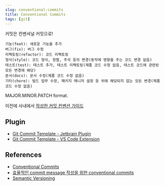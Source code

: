 ```yaml
---
slug: conventional-commits
title: Conventional Commits
tags: [git]
---
```


커밋은 컨벤셔널 커밋으로!

<!--truncate-->

```
기능(feat): 새로운 기능을 추가
버그(fix): 버그 수정
리팩토링(refactor): 코드 리팩토링
형식(style): 코드 형식, 정렬, 주석 등의 변경(동작에 영향을 주는 코드 변경 없음)
테스트(test): 테스트 추가, 테스트 리팩토링(제품 코드 수정 없음, 테스트 코드에 관련된 모든 변경에 해당)
문서(docs): 문서 수정(제품 코드 수정 없음)
기타(chore): 빌드 업무 수정, 패키지 매니저 설정 등 위에 해당되지 않는 모든 변경(제품 코드 수정 없음)
```

MAJOR.MINOR.PATCH format.

이전에 사내에서 [작성한 커밋 컨벤션 가이드](https://www.notion.so/dezangnet/Commit-Message-Convention-4316b3c264bd4c228c7904abf0d0d2e7)


## Plugin
- [Git Commit Template - Jetbrain Plugin](https://plugins.jetbrains.com/plugin/9861-git-commit-template)
- [Git Commit Template - VS Code Extension](https://marketplace.visualstudio.com/items?itemName=vivaxy.vscode-conventional-commits)

## References
- [Conventional Commits](https://www.conventionalcommits.org/ko/v1.0.0)
- [효율적인 commit message 작성을 위한 conventional commits](https://medium.com/humanscape-tech/%ED%9A%A8%EC%9C%A8%EC%A0%81%EC%9D%B8-commit-message-%EC%9E%91%EC%84%B1%EC%9D%84-%EC%9C%84%ED%95%9C-conventional-commits-ae885898e754)
- [Semantic Versioning](https://semver.org/)



